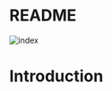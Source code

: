 # README

![index](https://user-images.githubusercontent.com/35099243/123341302-6bf42c00-d556-11eb-8d2e-67dcb030361b.png)

# Introduction



